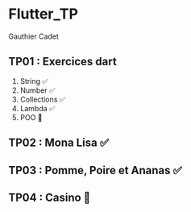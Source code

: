 # Flutter_TP

Gauthier Cadet

## TP01 : Exercices dart
1. String ✅
2. Number ✅
3. Collections ✅
4. Lambda ✅
5. POO 🔄️

## TP02 : Mona Lisa ✅

## TP03 : Pomme, Poire et Ananas ✅

## TP04 : Casino 🔄️
